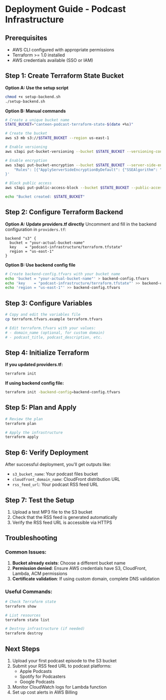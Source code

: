 # Deployment Guide - Podcast Infrastructure

## Prerequisites
- AWS CLI configured with appropriate permissions
- Terraform >= 1.0 installed
- AWS credentials available (SSO or IAM)

## Step 1: Create Terraform State Bucket

**Option A: Use the setup script**
```bash
chmod +x setup-backend.sh
./setup-backend.sh
```

**Option B: Manual commands**
```bash
# Create a unique bucket name
STATE_BUCKET="canteen-podcast-terraform-state-$(date +%s)"

# Create the bucket
aws s3 mb s3://$STATE_BUCKET --region us-east-1

# Enable versioning
aws s3api put-bucket-versioning --bucket $STATE_BUCKET --versioning-configuration Status=Enabled

# Enable encryption
aws s3api put-bucket-encryption --bucket $STATE_BUCKET --server-side-encryption-configuration '{
    "Rules": [{"ApplyServerSideEncryptionByDefault": {"SSEAlgorithm": "AES256"}}]
}'

# Block public access
aws s3api put-public-access-block --bucket $STATE_BUCKET --public-access-block-configuration "BlockPublicAcls=true,IgnorePublicAcls=true,BlockPublicPolicy=true,RestrictPublicBuckets=true"

echo "Bucket created: $STATE_BUCKET"
```

## Step 2: Configure Terraform Backend

**Option A: Update providers.tf directly**
Uncomment and fill in the backend configuration in `providers.tf`:
```hcl
backend "s3" {
  bucket = "your-actual-bucket-name"
  key    = "podcast-infrastructure/terraform.tfstate"
  region = "us-east-1"
}
```

**Option B: Use backend config file**
```bash
# Create backend-config.tfvars with your bucket name
echo 'bucket = "your-actual-bucket-name"' > backend-config.tfvars
echo 'key    = "podcast-infrastructure/terraform.tfstate"' >> backend-config.tfvars
echo 'region = "us-east-1"' >> backend-config.tfvars
```

## Step 3: Configure Variables

```bash
# Copy and edit the variables file
cp terraform.tfvars.example terraform.tfvars

# Edit terraform.tfvars with your values:
# - domain_name (optional, for custom domain)
# - podcast_title, podcast_description, etc.
```

## Step 4: Initialize Terraform

**If you updated providers.tf:**
```bash
terraform init
```

**If using backend config file:**
```bash
terraform init -backend-config=backend-config.tfvars
```

## Step 5: Plan and Apply

```bash
# Review the plan
terraform plan

# Apply the infrastructure
terraform apply
```

## Step 6: Verify Deployment

After successful deployment, you'll get outputs like:
- `s3_bucket_name`: Your podcast files bucket
- `cloudfront_domain_name`: CloudFront distribution URL
- `rss_feed_url`: Your podcast RSS feed URL

## Step 7: Test the Setup

1. Upload a test MP3 file to the S3 bucket
2. Check that the RSS feed is generated automatically
3. Verify the RSS feed URL is accessible via HTTPS

## Troubleshooting

### Common Issues:
1. **Bucket already exists**: Choose a different bucket name
2. **Permission denied**: Ensure AWS credentials have S3, CloudFront, Lambda, ACM permissions
3. **Certificate validation**: If using custom domain, complete DNS validation

### Useful Commands:
```bash
# Check Terraform state
terraform show

# List resources
terraform state list

# Destroy infrastructure (if needed)
terraform destroy
```

## Next Steps

1. Upload your first podcast episode to the S3 bucket
2. Submit your RSS feed URL to podcast platforms:
   - Apple Podcasts
   - Spotify for Podcasters
   - Google Podcasts
3. Monitor CloudWatch logs for Lambda function
4. Set up cost alerts in AWS Billing
